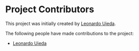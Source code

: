 # Project Contributors

This project was initially created by
[Leonardo Uieda](http://www.leouieda.com/).

The following people have made contributions to the project:

* [Leonardo Uieda](http://www.leouieda.com/)
